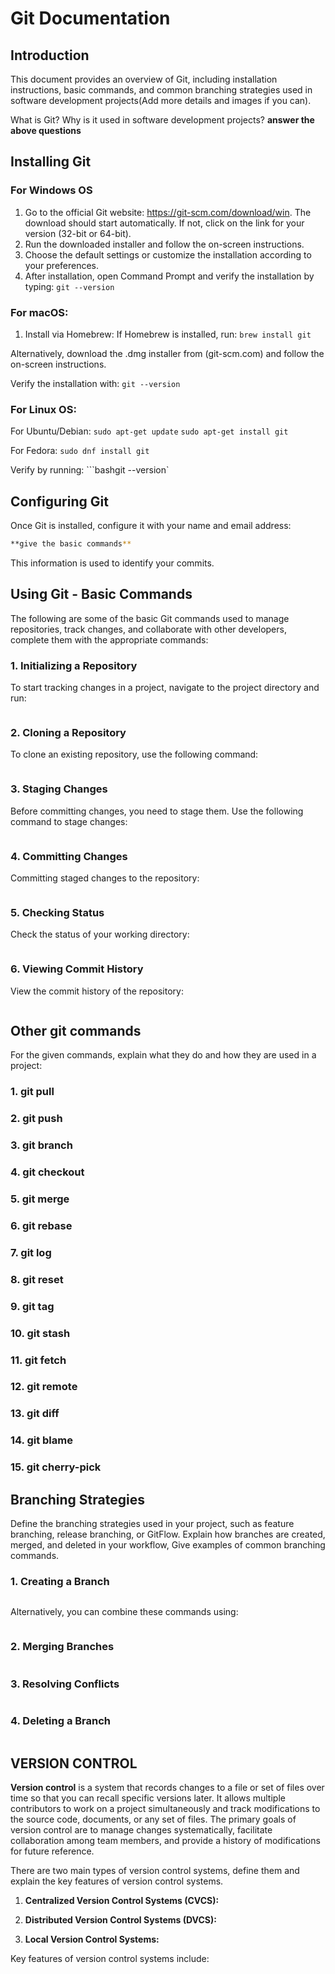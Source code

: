 # Git Documentation

## Introduction

This document provides an overview of Git, including installation instructions, basic commands, and common branching strategies used in software development projects(Add more details and images if you can).

What is Git? Why is it used in software development projects?
**answer the above questions**

## Installing Git


### For Windows OS
1. Go to the official Git website: https://git-scm.com/download/win.
The download should start automatically. If not, click on the link for your version (32-bit or 64-bit).
3. Run the downloaded installer and follow the on-screen instructions.
4. Choose the default settings or customize the installation according to your preferences.
5. After installation, open Command Prompt and verify the installation by typing:
   `git --version`

### For macOS:
1. Install via Homebrew: If Homebrew is installed, run:
   `brew install git`

Alternatively, download the .dmg installer from (git-scm.com) and follow the on-screen instructions.

Verify the installation with:
`git --version`

### For Linux OS:
For Ubuntu/Debian:
`sudo apt-get update`
`sudo apt-get install git`

For Fedora:
`sudo dnf install git`

Verify by running:
```bashgit --version`


## Configuring Git

Once Git is installed, configure it with your name and email address:

```bash
**give the basic commands**
```

This information is used to identify your commits.

## Using Git - Basic Commands

The following are some of the basic Git commands used to manage repositories, track changes, and collaborate with other developers, complete them with the appropriate commands:

### 1. Initializing a Repository

To start tracking changes in a project, navigate to the project directory and run:

```bash

```

### 2. Cloning a Repository

To clone an existing repository, use the following command:

```bash

```

### 3. Staging Changes

Before committing changes, you need to stage them. Use the following command to stage changes:

```bash

```

### 4. Committing Changes

Committing staged changes to the repository:

```bash

```

### 5. Checking Status

Check the status of your working directory:

```bash

```

### 6. Viewing Commit History

View the commit history of the repository:

```bash

```
## Other git commands
For the given commands, explain what they do and how they are used in a project:

### 1. git pull

### 2. git push

### 3. git branch

### 4. git checkout

### 5. git merge

### 6. git rebase

### 7. git log

### 8. git reset

### 9. git tag

### 10. git stash

### 11. git fetch

### 12. git remote

### 13. git diff

### 14. git blame

### 15. git cherry-pick

## Branching Strategies

Define the branching strategies used in your project, such as feature branching, release branching, or GitFlow. Explain how branches are created, merged, and deleted in your workflow, Give examples of common branching commands.

### 1. Creating a Branch



```bash

```

Alternatively, you can combine these commands using:

```bash

```

### 2. Merging Branches



```bash

```

### 3. Resolving Conflicts



```bash

```

### 4. Deleting a Branch



```bash

```

## VERSION CONTROL

**Version control** is a system that records changes to a file or set of files over time so that you can recall specific versions later. It allows multiple contributors to work on a project simultaneously and track modifications to the source code, documents, or any set of files. The primary goals of version control are to manage changes systematically, facilitate collaboration among team members, and provide a history of modifications for future reference.

There are two main types of version control systems, define them and explain the key features of version control systems.

1. **Centralized Version Control Systems (CVCS):** 

2. **Distributed Version Control Systems (DVCS):**

3. **Local Version Control Systems:**

Key features of version control systems include:

